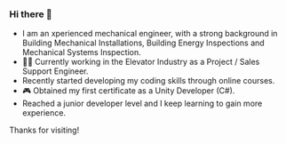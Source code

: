 ### Hi there 👋

- I am an xperienced mechanical engineer, with a strong background in Building Mechanical Installations, Building Energy Inspections and Mechanical Systems Inspection.
- :factory_worker: Currently working in the Elevator Industry as a Project / Sales Support Engineer.
- Recently started developing my coding skills through online courses.
- :video_game: Obtained my first certificate as a Unity Developer (C#).
- Reached a junior developer level and I keep learning to gain more experience.

Thanks for visiting!

<!--
**D3amian/D3amian** is a ✨ _special_ ✨ repository because its `README.md` (this file) appears on your GitHub profile.

Here are some ideas to get you started:

- 🔭 I’m currently working on ...
- 🌱 I’m currently learning ...
- 👯 I’m looking to collaborate on ...
- 🤔 I’m looking for help with ...
- 💬 Ask me about ...
- 📫 How to reach me: ...
- 😄 Pronouns: ...
- ⚡ Fun fact: ...
-->
